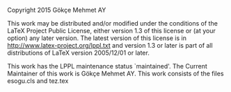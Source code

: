 Copyright 2015 Gökçe Mehmet AY

This work may be distributed and/or modified under the conditions of the LaTeX Project Public License, either version 1.3 of this license or (at your option) any later version.
The latest version of this license is in http://www.latex-project.org/lppl.txt and version 1.3 or later is part of all distributions of LaTeX version 2005/12/01 or later.

This work has the LPPL maintenance status `maintained'.
The Current Maintainer of this work is Gökçe Mehmet AY.
This work consists of the files esogu.cls and tez.tex
